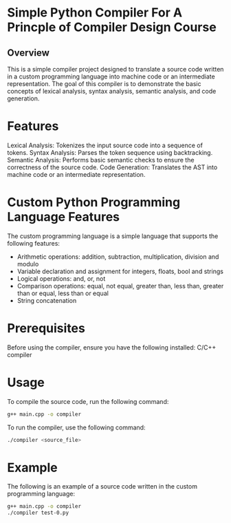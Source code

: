 # Simple Python Compiler For A Princple of Compiler Design Course
## Overview
This is a simple compiler project designed to translate a source code written in a custom programming language into machine code or an intermediate representation. The goal of this compiler is to demonstrate the basic concepts of lexical analysis, syntax analysis, semantic analysis, and code generation.

# Features
Lexical Analysis: Tokenizes the input source code into a sequence of tokens.
Syntax Analysis: Parses the token sequence using backtracking.
Semantic Analysis: Performs basic semantic checks to ensure the correctness of the source code.
Code Generation: Translates the AST into machine code or an intermediate representation.

# Custom Python Programming Language Features
The custom programming language is a simple language that supports the following features:
- Arithmetic operations: addition, subtraction, multiplication, division and modulo
- Variable declaration and assignment for integers, floats, bool and strings
- Logical operations: and, or, not
- Comparison operations: equal, not equal, greater than, less than, greater than or equal, less than or equal
- String concatenation

# Prerequisites
Before using the compiler, ensure you have the following installed:
C/C++ compiler

# Usage
To compile the source code, run the following command:
```bash
g++ main.cpp -o compiler
```
To run the compiler, use the following command:
```bash
./compiler <source_file>
```

# Example
The following is an example of a source code written in the custom programming language:
```bash
g++ main.cpp -o compiler
./compiler test-0.py
```
